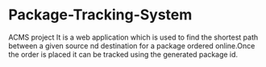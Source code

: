 # Package-Tracking-System
ACMS project  It is a web application which is used to find the shortest path between a given source nd destination for a package ordered online.Once the order is placed it can be tracked using the generated package id.
